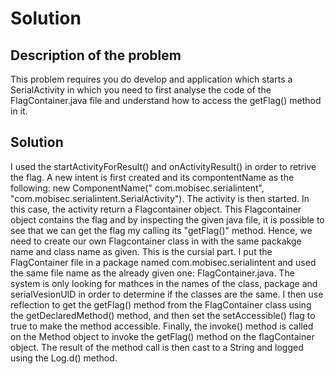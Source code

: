 # Solution

## Description of the problem

This problem requires you do develop and application which starts a SerialActivity in which you need
to first analyse the code of the FlagContainer.java file and understand how to access the getFlag()
method in it.

## Solution

I used the startActivityForResult() and onActivityResult() in order to retrive the flag. A new
intent is first created and its compontentName as the following: new ComponentName("
com.mobisec.serialintent", "com.mobisec.serialintent.SerialActivity"). The activity is then started.
In this case, the activity return a Flagcontainer object. This Flagcontainer object contains the
flag and by inspecting the given java file, it is possible to see that we can get the flag my
calling its "getFlag()" method. Hence, we need to create our own Flagcontainer class in with the
same packakge name and class name as given. This is the cursial part. I put the FlagContainer file
in a package named com.mobisec.serialintent and used the same file name as the already given one:
FlagContainer.java. The system is only looking for mathces in the names of the class, package and
serialVesionUID in order to determine if the classes are the same. I then use reflection to get the
getFlag() method from the FlagContainer class using the getDeclaredMethod() method, and then set the
setAccessible() flag to true to make the method accessible. Finally, the invoke() method is called
on the Method object to invoke the getFlag() method on the flagContainer object. The result of the
method call is then cast to a String and logged using the Log.d() method.
